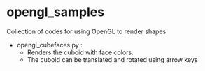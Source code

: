 # opengl_samples
Collection of codes for using OpenGL to render shapes

- opengl_cubefaces.py :
  - Renders the cuboid with face colors. 
  - The cuboid can be translated and rotated using arrow keys
  
